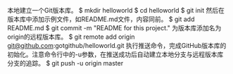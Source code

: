 本地建立一个Git版本库。
$ mkdir helloworld
$ cd helloworld
$ git init
然后在版本库中添加示例文件，如README.md文件，内容同前。
$ git add README.md
$ git commit -m "README for this project."
为版本库添加名为origin的远程版本库。
$ git remote add origin git@github.com:gotgithub/helloworld.git
执行推送命令，完成GitHub版本库的初始化。注意命令行中的-u参数，在推送成功后自动建立本地分支与远程版本库分支的追踪。
$ git push -u origin master
